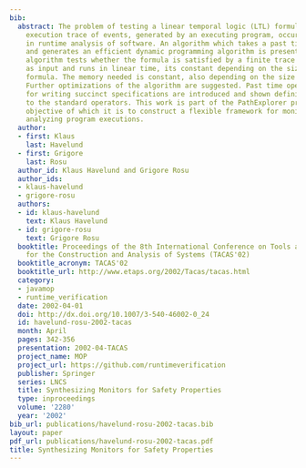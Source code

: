 ```yaml
---
bib:
  abstract: The problem of testing a linear temporal logic (LTL) formula on a finite
    execution trace of events, generated by an executing program, occurs naturally
    in runtime analysis of software. An algorithm which takes a past time LTL formula
    and generates an efficient dynamic programming algorithm is presented. The generated
    algorithm tests whether the formula is satisfied by a finite trace of events given
    as input and runs in linear time, its constant depending on the size of the LTL
    formula. The memory needed is constant, also depending on the size of the formula.
    Further optimizations of the algorithm are suggested. Past time operators suitable
    for writing succinct specifications are introduced and shown definitionally equivalent
    to the standard operators. This work is part of the PathExplorer project, the
    objective of which it is to construct a flexible framework for monitoring and
    analyzing program executions.
  author:
  - first: Klaus
    last: Havelund
  - first: Grigore
    last: Rosu
  author_id: Klaus Havelund and Grigore Rosu
  author_ids:
  - klaus-havelund
  - grigore-rosu
  authors:
  - id: klaus-havelund
    text: Klaus Havelund
  - id: grigore-rosu
    text: Grigore Rosu
  booktitle: Proceedings of the 8th International Conference on Tools and Algorithms
    for the Construction and Analysis of Systems (TACAS'02)
  booktitle_acronym: TACAS'02
  booktitle_url: http://www.etaps.org/2002/Tacas/tacas.html
  category:
  - javamop
  - runtime_verification
  date: 2002-04-01
  doi: http://dx.doi.org/10.1007/3-540-46002-0_24
  id: havelund-rosu-2002-tacas
  month: April
  pages: 342-356
  presentation: 2002-04-TACAS
  project_name: MOP
  project_url: https://github.com/runtimeverification
  publisher: Springer
  series: LNCS
  title: Synthesizing Monitors for Safety Properties
  type: inproceedings
  volume: '2280'
  year: '2002'
bib_url: publications/havelund-rosu-2002-tacas.bib
layout: paper
pdf_url: publications/havelund-rosu-2002-tacas.pdf
title: Synthesizing Monitors for Safety Properties
---
```

